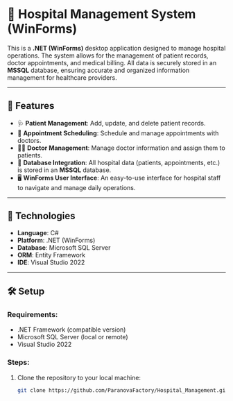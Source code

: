 # 🏥 Hospital Management System (WinForms)

This is a **.NET (WinForms)** desktop application designed to manage hospital operations. The system allows for the management of patient records, doctor appointments, and medical billing. All data is securely stored in an **MSSQL** database, ensuring accurate and organized information management for healthcare providers.

---

## 🚀 Features

- 🩺 **Patient Management**: Add, update, and delete patient records.
- 📅 **Appointment Scheduling**: Schedule and manage appointments with doctors.
- 👩‍⚕️ **Doctor Management**: Manage doctor information and assign them to patients.
- 💾 **Database Integration**: All hospital data (patients, appointments, etc.) is stored in an **MSSQL** database.
- 🖥 **WinForms User Interface**: An easy-to-use interface for hospital staff to navigate and manage daily operations.

---

## 🧱 Technologies

- **Language**: C#
- **Platform**: .NET (WinForms)
- **Database**: Microsoft SQL Server
- **ORM**: Entity Framework
- **IDE**: Visual Studio 2022

---

## 🛠 Setup

### Requirements:
- .NET Framework (compatible version)
- Microsoft SQL Server (local or remote)
- Visual Studio 2022

### Steps:
1. Clone the repository to your local machine:
   ```bash
   git clone https://github.com/ParanovaFactory/Hospital_Management.git
